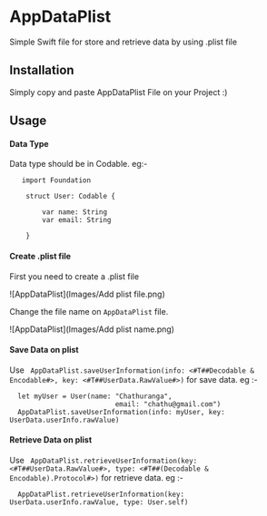 # AppDataPlist
Simple Swift file for store and retrieve data by using .plist file

## Installation

Simply copy and paste AppDataPlist File on your Project :)

## Usage

#### Data Type

Data type should be in Codable. eg:- 

```
   import Foundation

    struct User: Codable {
    
        var name: String
        var email: String
    
    }
```

#### Create .plist file

First you need to create a .plist file 

![AppDataPlist](Images/Add plist file.png)


Change the file name on ``AppDataPlist`` file.

![AppDataPlist](Images/Add plist name.png)


#### Save Data on plist

Use `` AppDataPlist.saveUserInformation(info: <#T##Decodable & Encodable#>, key: <#T##UserData.RawValue#>)`` for save data. eg :-

```
  let myUser = User(name: "Chathuranga",
                          email: "chathu@gmail.com")
  AppDataPlist.saveUserInformation(info: myUser, key: UserData.userInfo.rawValue)

```

#### Retrieve Data on plist

Use `` AppDataPlist.retrieveUserInformation(key: <#T##UserData.RawValue#>, type: <#T##(Decodable & Encodable).Protocol#>)`` for retrieve data. eg :-

```
  AppDataPlist.retrieveUserInformation(key: UserData.userInfo.rawValue, type: User.self)

```



